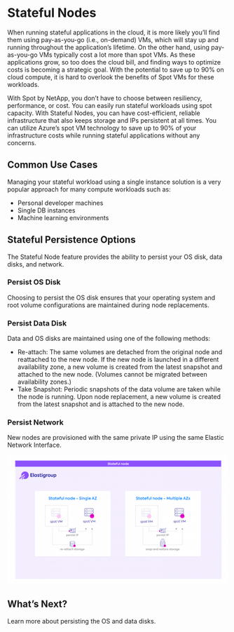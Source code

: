 # Stateful Nodes

When running stateful applications in the cloud, it is more likely you’ll find them using pay-as-you-go (i.e., on-demand) VMs, which will stay up and running throughout the application’s lifetime. On the other hand, using pay-as-you-go VMs typically cost a lot more than spot VMs. As these applications grow, so too does the cloud bill, and finding ways to optimize costs is becoming a strategic goal. With the potential to save up to 90% on cloud compute, it is hard to overlook the benefits of Spot VMs for these workloads.

With Spot by NetApp, you don’t have to choose between resiliency, performance, or cost. You can easily run stateful workloads using spot capacity. With Stateful Nodes, you can have cost-efficient, reliable infrastructure that also keeps storage and IPs persistent at all times. You can utilize Azure’s spot VM technology to save up to 90% of your infrastructure costs while running stateful applications without any concerns.

## Common Use Cases

Managing your stateful workload using a single instance solution is a very popular approach for many compute workloads such as:
- Personal developer machines
- Single DB instances
- Machine learning environments

## Stateful Persistence Options

The Stateful Node feature provides the ability to persist your OS disk, data disks, and network.

### Persist OS Disk

Choosing to persist the OS disk ensures that your operating system and root volume configurations are maintained during node replacements.

### Persist Data Disk

Data and OS disks are maintained using one of the following methods:
- Re-attach: The same volumes are detached from the original node and reattached to the new node. If the new node is launched in a different availability zone, a new volume is created from the latest snapshot and attached to the new node. (Volumes cannot be migrated between availability zones.)
- Take Snapshot: Periodic snapshots of the data volume are taken while the node is running. Upon node replacement, a new volume is created from the latest snapshot and is attached to the new node.

### Persist Network

New nodes are provisioned with the same private IP using the same Elastic Network Interface.

<img src="/elastigroup/_media/azure-features-stateful-nodes-01.png" />

## What’s Next?

Learn more about persisting the OS and data disks.
